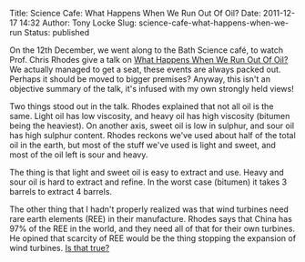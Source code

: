 Title: Science Cafe: What Happens When We Run Out Of Oil?
Date: 2011-12-17 14:32
Author: Tony Locke
Slug: science-cafe-what-happens-when-we-run
Status: published

On the 12th December, we went along to the Bath Science café, to watch Prof. Chris Rhodes give a talk on [What Happens When We Run Out Of Oil?](http://bathsciencecafe.org/2011/11/29/12-december-what-happens-when-we-run-out-of-oil/) We actually managed to get a seat, these events are always packed out. Perhaps it should be moved to bigger premises? Anyway, this isn't an objective summary of the talk, it's infused with my own strongly held views!  
  
Two things stood out in the talk. Rhodes explained that not all oil is the same. Light oil has low viscosity, and heavy oil has high viscosity (bitumen being the heaviest). On another axis, sweet oil is low in sulphur, and sour oil has high sulphur content. Rhodes reckons we've used about half of the total oil in the earth, but most of the stuff we've used is light and sweet, and most of the oil left is sour and heavy.  
  
The thing is that light and sweet oil is easy to extract and use. Heavy and sour oil is hard to extract and refine. In the worst case (bitumen) it takes 3 barrels to extract 4 barrels.  
  
The other thing that I hadn't properly realized was that wind turbines need rare earth elements (REE) in their manufacture. Rhodes says that China has 97% of the REE in the world, and they need all of that for their own turbines. He opined that scarcity of REE would be the thing stopping the expansion of wind turbines. [Is that true?](http://www.pwc.com/gx/en/sustainability/research-insights/metal-minerals-scarcity.jhtml)  
